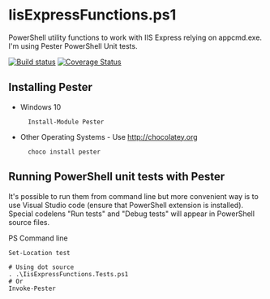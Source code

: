 # IisExpressFunctions.ps1

PowerShell utility functions to work with IIS Express relying on
appcmd.exe. I'm using Pester PowerShell Unit tests.

[![Build status](https://ci.appveyor.com/api/projects/status/ipk4ue9vb0jdnd9v/branch/master?svg=true)](https://ci.appveyor.com/project/gbfsoft/ps-iisexpress/branch/master) [![Coverage Status](https://coveralls.io/repos/github/gbulicanu/ps-iisexpress/badge.svg?branch=HEAD)](https://coveralls.io/github/gbulicanu/ps-iisexpress?branch=HEAD)

## Installing Pester

* Windows 10

        Install-Module Pester

* Other Operating Systems - Use <http://chocolatey.org>

        choco install pester

## Running PowerShell unit tests with Pester

It's possible to run them from command line but more convenient way is to use Visual Studio code
(ensure that PowerShell extension is installed). Special codelens "Run tests" and "Debug tests"
will appear in PowerShell source files.

PS Command line

    Set-Location test

    # Using dot source
    . .\IisExpressFunctions.Tests.ps1
    # Or
    Invoke-Pester